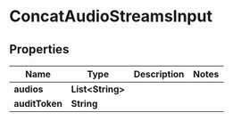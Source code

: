 
# ConcatAudioStreamsInput

## Properties
Name | Type | Description | Notes
------------ | ------------- | ------------- | -------------
**audios** | **List&lt;String&gt;** |  | 
**auditToken** | **String** |  | 



